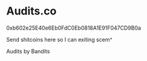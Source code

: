 # Audits.co

0xb602e25E40e6Eb0FdC0Eb0818A1E91F047CD9B0a

Send shitcoins here so I can exiting scem^


Audits by Bandits
